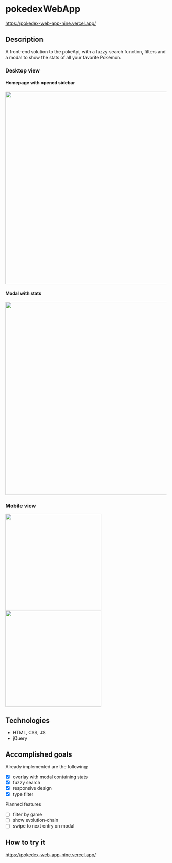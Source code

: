 # pokedexWebApp

https://pokedex-web-app-nine.vercel.app/

## Description

A front-end solution to the pokeApi, with a fuzzy search function, filters and a modal to show the stats of all your favorite Pokémon.

### Desktop view 
#### Homepage with opened sidebar 
<p>
  <img width="600" src="https://github.com/marcelbittrich/pokedexWebApp/assets/113523293/db944a5c-b6b8-4550-b407-51dfcf9f9492">
</p>

#### Modal with stats
<p>
  <img width="600" src="https://github.com/marcelbittrich/pokedexWebApp/assets/113523293/616ca6dc-0c00-43d4-b703-46c424973258">
</p>

### Mobile view
<p>
  <img width="300" src="https://github.com/marcelbittrich/pokedexWebApp/assets/113523293/1b5b08af-87b5-446c-bdfc-ba4c41de959f">
  <img width="300" src="https://github.com/marcelbittrich/pokedexWebApp/assets/113523293/c8d1464c-f9b1-4abe-b13d-ae50c9e96118">
</p>

## Technologies

- HTML, CSS, JS
- jQuery

## Accomplished goals

Already implemented are the following:

- [x] overlay with modal containing stats
- [x] fuzzy search
- [x] responsive design
- [x] type filter

Planned features
- [ ] filter by game
- [ ] show evolution-chain
- [ ] swipe to next entry on modal

## How to try it

https://pokedex-web-app-nine.vercel.app/

